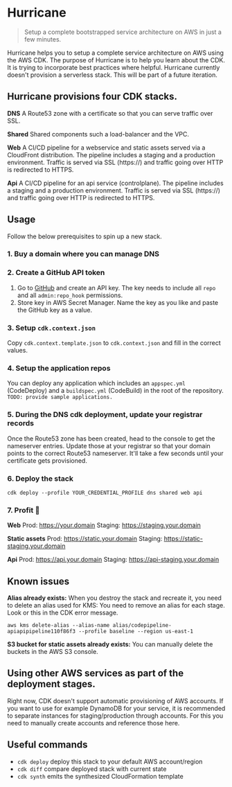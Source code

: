 # Hurricane

> Setup a complete bootstrapped service architecture on AWS in just a few minutes.

Hurricane helps you to setup a complete service architecture on AWS using the AWS CDK.
The purpose of Hurricane is to help you learn about the CDK. It is trying to incorporate best practices where helpful. 
Hurricane currently doesn't provision a serverless stack. This will be part of a future iteration.
 
## Hurricane provisions four CDK stacks. 

**DNS** A Route53 zone with a certificate so that you can serve traffic over SSL.

**Shared** Shared components such a load-balancer and the VPC.

**Web** A CI/CD pipeline for a webservice and static assets served via a CloudFront distribution. The pipeline includes a staging and a production environment. Traffic is served via SSL (https://) and traffic going over HTTP is redirected to HTTPS. 

**Api** A CI/CD pipeline for an api service (controlplane). The pipeline includes a staging and a production environment. Traffic is served via SSL (https://) and traffic going over HTTP is redirected to HTTPS. 

## Usage
Follow the below prerequisites to spin up a new stack.

### 1. Buy a domain where you can manage DNS

### 2. Create a GitHub API token
1. Go to [GitHub](https://github.com/settings/tokens) and create an API key. The key needs to include all `repo` and all `admin:repo_hook` permissions. 
2. Store key in AWS Secret Manager. Name the key as you like and paste the GitHub key as a value.

### 3. Setup `cdk.context.json`
Copy `cdk.context.template.json` to `cdk.context.json` and fill in the correct values.

### 4. Setup the application repos
You can deploy any application which includes an `appspec.yml` (CodeDeploy) and a `buildspec.yml` (CodeBuild) in the root of the repository.
`TODO: provide sample applications.`

### 5. During the DNS cdk deployment, update your registrar records
Once the Route53 zone has been created, head to the console to get the nameserver entries.
Update those at your registrar so that your domain points to the correct Route53 nameserver. 
It'll take a few seconds until your certificate gets provisioned.

### 6. Deploy the stack
```
cdk deploy --profile YOUR_CREDENTIAL_PROFILE dns shared web api
```

### 7. Profit 🎉

**Web**
Prod: https://your.domain
Staging: https://staging.your.domain

**Static assets**
Prod: https://static.your.domain
Staging: https://static-staging.your.domain

**Api**
Prod: https://api.your.domain
Staging: https://api-staging.your.domain

## Known issues

**Alias already exists:**
When you destroy the stack and recreate it, you need to delete an alias used for KMS:
You need to remove an alias for each stage. Look or this in the CDK error message.
```
aws kms delete-alias --alias-name alias/codepipeline-apiapipipeline110f86f3 --profile baseline --region us-east-1
```

**S3 bucket for static assets already exists:**
You can manually delete the buckets in the AWS S3 console.

## Using other AWS services as part of the deployment stages.
Right now, CDK doesn't support automatic provisioning of AWS accounts.
If you want to use for example DynamoDB for your service, it is recommended to separate instances for staging/production through accounts.
For this you need to manually create accounts and reference those here.

## Useful commands

 * `cdk deploy`      deploy this stack to your default AWS account/region
 * `cdk diff`        compare deployed stack with current state
 * `cdk synth`       emits the synthesized CloudFormation template
